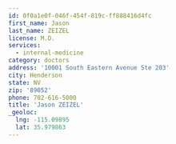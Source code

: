```yaml
---
id: 0f0a1e0f-046f-454f-819c-ff888416d4fc
first_name: Jason
last_name: ZEIZEL
license: M.D.
services:
  - internal-medicine
category: doctors
address: '10001 South Eastern Avenue Ste 203'
city: Henderson
state: NV
zip: '89052'
phone: 702-616-5000
title: 'Jason ZEIZEL'
_geoloc:
  lng: -115.09895
  lat: 35.979863
---
```

